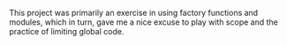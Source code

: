 This project was primarily an exercise in using factory functions and modules, which in turn, gave me a nice excuse to play with scope and the practice of limiting global code.